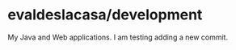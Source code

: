evaldeslacasa/development
=========================

My Java and Web applications. I am testing adding a new commit.